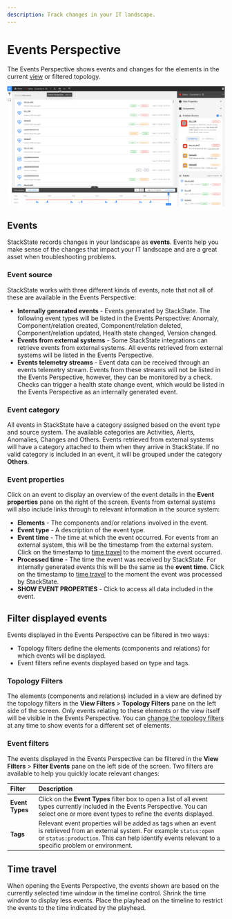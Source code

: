 ```yaml
---
description: Track changes in your IT landscape.
---
```


# Events Perspective

The Events Perspective shows events and changes for the elements in the current [view](/use/views/README.md) or filtered topology. 

![The Events Perspective](/.gitbook/assets/event-perspective.png)

## Events

StackState records changes in your landscape as **events**. Events help you make sense of the changes that impact your IT landscape and are a great asset when troubleshooting problems. 

### Event source

StackState works with three different kinds of events, note that not all of these are available in the Events Perspective:

- **Internally generated events** - Events generated by StackState. The following event types will be listed in the Events Perspective: Anomaly, Component/relation created, Component/relation deleted, Component/relation updated, Health state changed, Version changed.
- **Events from external systems** - Some StackState integrations can retrieve events from external systems. All events retrieved from external systems will be listed in the Events Perspective.
- **Events telemetry streams** - Event data can be received through an events telemetry stream. Events from these streams will not be listed in the Events Perspective, however, they can be monitored by a check. Checks can trigger a health state change event, which would be listed in the Events Perspective as an internally generated event.

### Event category

All events in StackState have a category assigned based on the event type and source system. The available categories are Activities, Alerts, Anomalies, Changes and Others. Events retrieved from external systems will have a category attached to them when they arrive in StackState. If no valid category is included in an event, it will be grouped under the category **Others**. 

### Event properties

Click on an event to display an overview of the event details in the **Event properties** pane on the right of the screen. Events from external systems will also include links through to relevant information in the source system:

- **Elements** - The components and/or relations involved in the event.
- **Event type** - A description of the event type.
- **Event time** - The time at which the event occurred. For events from an external system, this will be the timestamp from the external system. Click on the timestamp to [time travel](#time-travel) to the moment the event occurred.
- **Processed time** - The time the event was received by StackState. For internally generated events this will be the same as the **event time**. Click on the timestamp to [time travel](#time-travel) to the moment the event was processed by StackState.
- **SHOW EVENT PROPERTIES** - Click to access all data included in the event.
 

## Filter displayed events

Events displayed in the Events Perspective can be filtered in two ways: 

- Topology filters define the elements (components and relations) for which events will be displayed.
- Event filters refine events displayed based on type and tags. 

### Topology Filters

The elements (components and relations) included in a view are defined by the topology filters in the **View Filters** > **Topology Filters** pane on the left side of the screen. Only events relating to these elements or the view itself will be visible in the Events Perspective. You can [change the topology filters](/use/views/filters.md) at any time to show events for a different set of elements. 

### Event filters

The events displayed in the Events Perspective can be filtered in the **View Filters** > **Filter Events** pane on the left side of the screen. Two filters are available to help you quickly locate relevant changes:

| Filter | Description |
|:---|:---|
| **Event Types** | Click on the **Event Types** filter box to open a list of all event types currently included in the Events Perspective. You can select one or more event types to refine the events displayed. |
| **Tags** | Relevant event properties will be added as tags when an event is retrieved from an external system. For example `status:open` or `status:production`. This can help identify  events relevant to a specific problem or environment.  |


## Time travel

When opening the Events Perspective, the events shown are based on the currently selected time window in the timeline control. Shrink the time window to display less events. Place the playhead on the timeline to restrict the events to the time indicated by the playhead.


